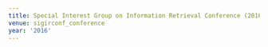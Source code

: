 ```yaml
---
title: Special Interest Group on Information Retrieval Conference (2016)
venue: sigirconf_conference
year: '2016'
---
```

